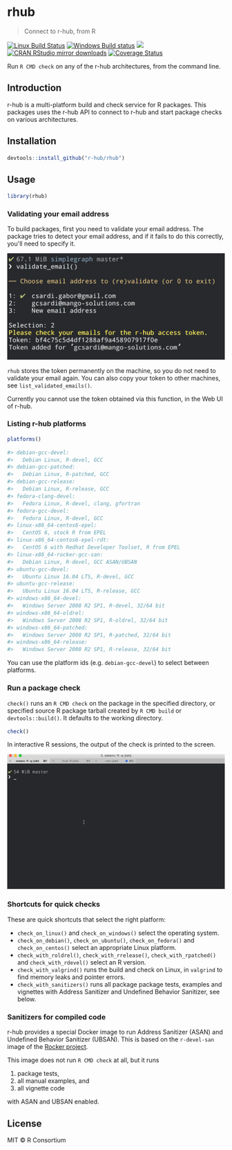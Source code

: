 
# rhub

> Connect to r-hub, from R

[![Linux Build Status](https://travis-ci.org/r-hub/rhub.svg?branch=master)](https://travis-ci.org/r-hub/rhub)
[![Windows Build status](https://ci.appveyor.com/api/projects/status/github/r-hub/rhub?svg=true)](https://ci.appveyor.com/project/gaborcsardi/rhub)
[![](http://www.r-pkg.org/badges/version/rhub)](http://www.r-pkg.org/pkg/rhub)
[![CRAN RStudio mirror downloads](http://cranlogs.r-pkg.org/badges/rhub)](http://www.r-pkg.org/pkg/rhub)
[![Coverage Status](https://img.shields.io/codecov/c/github/r-hub/rhub/master.svg)](https://codecov.io/github/r-hub/rhub?branch=master)

Run `R CMD check` on any of the r-hub architectures, from the
command line.

## Introduction

r-hub is a multi-platform build and check service for R packages.
This packages uses the r-hub API to connect to r-hub and start package
checks on various architectures.

## Installation

```r
devtools::install_github("r-hub/rhub")
```

## Usage

```r
library(rhub)
```

### Validating your email address

To build packages, first you need to validate your email address. The
package tries to detect your email address, and if it fails to do this
correctly, you'll need to specify it.

![](inst/email-validation.png)

`rhub` stores the token permanently on the machine, so you do not need
to validate your email again. You can also copy your token to other
machines, see `list_validated_emails()`.

Currently you cannot use the token obtained via this function, in the Web
UI of r-hub.

### Listing r-hub platforms

```r
platforms()

```

```r
#> debian-gcc-devel:
#>   Debian Linux, R-devel, GCC
#> debian-gcc-patched:
#>   Debian Linux, R-patched, GCC
#> debian-gcc-release:
#>   Debian Linux, R-release, GCC
#> fedora-clang-devel:
#>   Fedora Linux, R-devel, clang, gfortran
#> fedora-gcc-devel:
#>   Fedora Linux, R-devel, GCC
#> linux-x86_64-centos6-epel:
#>   CentOS 6, stock R from EPEL
#> linux-x86_64-centos6-epel-rdt:
#>   CentOS 6 with Redhat Developer Toolset, R from EPEL
#> linux-x86_64-rocker-gcc-san:
#>   Debian Linux, R-devel, GCC ASAN/UBSAN
#> ubuntu-gcc-devel:
#>   Ubuntu Linux 16.04 LTS, R-devel, GCC
#> ubuntu-gcc-release:
#>   Ubuntu Linux 16.04 LTS, R-release, GCC
#> windows-x86_64-devel:
#>   Windows Server 2008 R2 SP1, R-devel, 32/64 bit
#> windows-x86_64-oldrel:
#>   Windows Server 2008 R2 SP1, R-oldrel, 32/64 bit
#> windows-x86_64-patched:
#>   Windows Server 2008 R2 SP1, R-patched, 32/64 bit
#> windows-x86_64-release:
#>   Windows Server 2008 R2 SP1, R-release, 32/64 bit
```

You can use the platform ids (e.g. `debian-gcc-devel`) to select between
platforms.

### Run a package check

`check()` runs an `R CMD check` on the package in the specified directory,
or specified source R package tarball created by `R CMD build` or
`devtools::build()`. It defaults to the working directory.

```r
check()
```

In interactive R sessions, the output of the check is printed to
the screen.

![](/inst/check-output.gif)

### Shortcuts for quick checks

These are quick shortcuts that select the right platform:

* `check_on_linux()` and `check_on_windows()` select the operating system.
* `check_on_debian()`, `check_on_ubuntu()`, `check_on_fedora()` and
  `check_on_centos()` select an appropriate Linux platform.
* `check_with_roldrel()`, `check_with_rrelease()`, `check_with_rpatched()`
  and `check_with_rdevel()` select an R version.
* `check_with_valgrind()` runs the build and check on Linux, in `valgrind`
  to find memory leaks and pointer errors.
* `check_with_sanitizers()` runs all package package tests, examples and
  vignettes with Address Sanitizer and Undefined Behavior Sanitizer, see
  below.

### Sanitizers for compiled code

r-hub provides a special Docker image to run Address Sanitizer (ASAN) and
Undefined Behavior Sanitizer (UBSAN). This is based on the `r-devel-san`
image of the [Rocker project](https://github.com/rocker-org/r-devel-san).

This image does not run `R CMD check` at all, but it runs

1. package tests,
2. all manual examples, and
3. all vignette code

with ASAN and UBSAN enabled.

## License

MIT © R Consortium
